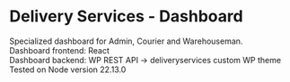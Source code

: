 # Delivery Services - Dashboard
Specialized dashboard for Admin, Courier and Warehouseman.\
Dashboard frontend: React\
Dashboard backend: WP REST API -> deliveryservices custom WP theme\
Tested on Node version 22.13.0
